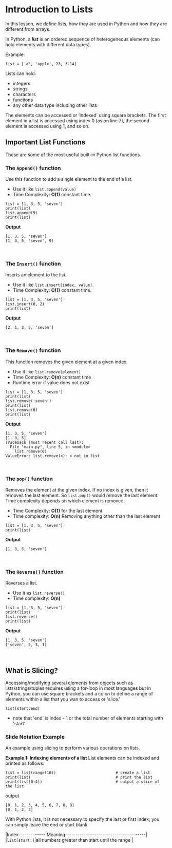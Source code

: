 # Introduction to Lists
In this lesson, we define lists, how they are used in Python and how they are different from arrays.

In Python, a ***list*** is an ordered sequence of heterogeneous elements (can hold elements with different data types).

Example:
```
list = ['a', 'apple', 23, 3.14]
```

Lists can hold:
- integers
- strings
- characters
- functions
- any other data type including other lists

The elements can be accessed or ‘indexed’ using square brackets. The first element in a list is accessed using index 0 (as on line 7), the second element is accessed using 1, and so on.

## Important List Functions
These are some of the most useful built-in Python list functions.

### The ``` Append() ``` function
Use this function to add a single element to the end of a list.
- Use it like ```list.append(value)```
- Time Complexity: **O(1)** constant time.
```
list = [1, 3, 5, 'seven']
print(list)
list.append(9)
print(list)
```
**Output**
```
[1, 3, 5, 'seven']
[1, 3, 5, 'seven', 9]
```
<br />

### The ``` Insert() ``` function
Inserts an element to the list.
- Use it like ```list.insert(index, value)```.
- Time Complexity: **O(1)** constant time.
```
list = [1, 3, 5, 'seven']
list.insert(0, 2)
print(list)
```
**Output**
```
[2, 1, 3, 5, 'seven']
```
<br />

### The ``` Remove() ``` function
This function removes the given element at a given index.
- Use it like ```list.remove(element)```
- Time Complexity: **O(n)** constant time
- Runtime error if value does not exist

```
list = [1, 3, 5, 'seven']
print(list)
list.remove('seven')
print(list)
list.remove(0)
print(list)
```

**Output**
```
[1, 3, 5, 'seven']
[1, 3, 5]
Traceback (most recent call last):
  File "main.py", line 5, in <module>
    list.remove(0)
ValueError: list.remove(x): x not in list
```
<br />

### The ``` pop() ``` function
Removes the element at the given index. If no index is given, then it removes the last element. So ```list.pop()``` would remove the last element. Time complexity depends on which element is removed.
- Time Complexity: **O(1)** for the last element
- Time complexity: **O(n)** Removing anything other than the last element

```
list = [1, 3, 5, 'seven']
print(list)
```

**Output**
```
[1, 3, 5, 'seven']
```
<br />

### The ``` Reverse() ``` function
Reverses a list.
- Use it as ```list.reverse()```
- Time complexity: **O(n)**

```
list = [1, 3, 5, 'seven']
print(list)
list.reverse()
print(list)
```

**Output**
```
[1, 3, 5, 'seven']
['seven', 5, 3, 1]
```
<br />

## What is Slicing?
Accessing/modifying several elements from objects such as lists/strings/tuples requires using a for-loop in most languages but in Python, you can use square brackets and a colon to define a range of elements within a list that you wan to access or 'slice.'
```
list[start:end]
```
-  note that 'end' is index - 1 or the total number of elements starting with 'start'

### Slide Notation Example
An example using slicing to perform various operations on lists.

**Example 1: Indexing elements of a list**
List elements can be indexed and printed as follows:
```
list = list(range(10))                          # create a list
print(list)                                     # print the list
print(list[0:4])                                # output a slice of the list
```
output
```
[0, 1, 2, 3, 4, 5, 6, 7, 8, 9]
[0, 1, 2, 3]
```

With Python lists, it is not necessary to specify the last or first index; you can simply leave the end or start blank

|Index-------------|Meaning---------------------------------------|
|```list[start:]```|all numbers greater than start uptil the range |

